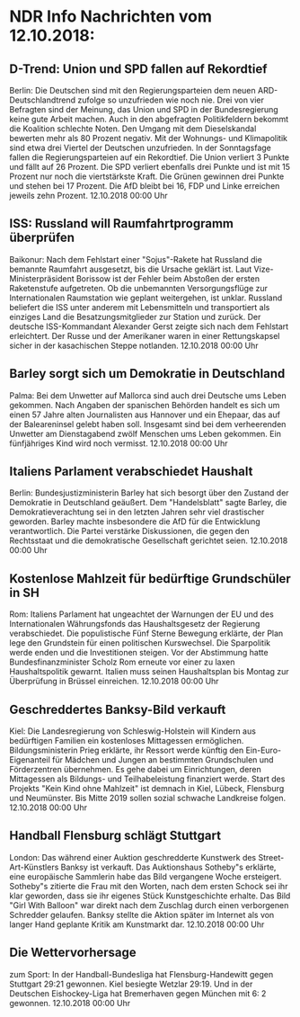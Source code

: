 # NDR Info Nachrichten vom 12.10.2018:


## D-Trend: Union und SPD fallen auf Rekordtief
Berlin: Die Deutschen sind mit den Regierungsparteien dem neuen ARD-Deutschlandtrend zufolge so unzufrieden wie noch nie. Drei von vier Befragten sind der Meinung, das Union und SPD in der Bundesregierung keine gute Arbeit machen. Auch in den abgefragten Politikfeldern bekommt die Koalition schlechte Noten. Den Umgang mit dem Dieselskandal bewerten mehr als 80 Prozent negativ. Mit der Wohnungs- und Klimapolitik sind etwa drei Viertel der Deutschen unzufrieden. In der Sonntagsfage fallen die Regierungsparteien auf ein Rekordtief. Die Union verliert 3 Punkte und fällt auf 26 Prozent. Die SPD verliert ebenfalls drei Punkte und ist mit 15 Prozent nur noch die viertstärkste Kraft. Die Grünen gewinnen drei Punkte und stehen bei 17 Prozent. Die AfD bleibt bei 16, FDP und Linke erreichen jeweils zehn Prozent. 12.10.2018 00:00 Uhr 

## ISS: Russland will Raumfahrtprogramm überprüfen
Baikonur: Nach dem Fehlstart einer "Sojus"-Rakete hat Russland die bemannte Raumfahrt ausgesetzt, bis die Ursache geklärt ist. Laut Vize-Ministerpräsident Borissow ist der Fehler beim Abstoßen der ersten Raketenstufe aufgetreten. Ob die unbemannten Versorgungsflüge zur Internationalen Raumstation wie geplant weitergehen, ist unklar. Russland beliefert die ISS unter anderem mit Lebensmitteln und transportiert als einziges Land die  Besatzungsmitglieder zur Station und zurück. Der deutsche ISS-Kommandant Alexander Gerst zeigte sich nach dem Fehlstart erleichtert. Der Russe und der Amerikaner waren in einer Rettungskapsel sicher in der kasachischen Steppe notlanden. 12.10.2018 00:00 Uhr 

## Barley sorgt sich um Demokratie in Deutschland
Palma: Bei dem Unwetter auf Mallorca sind auch drei Deutsche ums Leben gekommen. Nach Angaben der spanischen Behörden handelt es sich um einen 57 Jahre alten Journalisten aus Hannover und ein Ehepaar, das auf der Baleareninsel gelebt haben soll. Insgesamt sind bei dem verheerenden Unwetter am Dienstagabend zwölf Menschen ums Leben gekommen. Ein fünfjähriges Kind wird noch vermisst. 12.10.2018 00:00 Uhr 

## Italiens Parlament verabschiedet Haushalt
Berlin: Bundesjustizministerin Barley hat sich besorgt über den Zustand der Demokratie in Deutschland geäußert. Dem "Handelsblatt" sagte Barley, die Demokratieverachtung sei in den letzten Jahren sehr viel drastischer geworden. Barley machte insbesondere die AfD für die Entwicklung verantwortlich. Die Partei verstärke Diskussionen, die gegen den Rechtsstaat und die demokratische Gesellschaft gerichtet seien. 12.10.2018 00:00 Uhr 

## Kostenlose Mahlzeit für bedürftige Grundschüler in SH
Rom: Italiens Parlament hat ungeachtet der Warnungen der EU und des Internationalen Währungsfonds das Haushaltsgesetz der Regierung verabschiedet. Die populistische Fünf Sterne Bewegung erklärte, der Plan lege den Grundstein für einen politischen Kurswechsel. Die Sparpolitik werde enden und die Investitionen steigen. Vor der Abstimmung hatte Bundesfinanzminister Scholz Rom erneute vor einer zu laxen Haushaltspolitik gewarnt. Italien muss seinen Haushaltsplan bis Montag zur Überprüfung in Brüssel einreichen. 12.10.2018 00:00 Uhr 

## Geschreddertes Banksy-Bild verkauft
Kiel: Die Landesregierung von Schleswig-Holstein will Kindern aus bedürftigen Familien ein kostenloses Mittagessen ermöglichen. Bildungsministerin Prieg erklärte, ihr Ressort werde künftig den Ein-Euro-Eigenanteil für Mädchen und Jungen an bestimmten Grundschulen und Förderzentren übernehmen. Es gehe dabei um Einrichtungen, deren Mittagessen als Bildungs- und Teilhabeleistung finanziert werde. Start des Projekts "Kein Kind ohne Mahlzeit" ist demnach in Kiel, Lübeck, Flensburg und Neumünster. Bis Mitte 2019 sollen sozial schwache Landkreise  folgen. 12.10.2018 00:00 Uhr 

## Handball Flensburg schlägt Stuttgart
London: Das während einer Auktion geschredderte Kunstwerk des Street-Art-Künstlers Banksy ist verkauft. Das Auktionshaus Sotheby"s erklärte, eine europäische Sammlerin habe das Bild vergangene Woche ersteigert. Sotheby"s zitierte die Frau mit den Worten, nach dem ersten Schock sei ihr klar geworden, dass sie ihr eigenes Stück Kunstgeschichte erhalte. Das Bild "Girl With Balloon" war direkt nach dem Zuschlag durch einen verborgenen Schredder gelaufen. Banksy stellte die Aktion später im Internet als von langer Hand geplante Kritik am Kunstmarkt dar. 12.10.2018 00:00 Uhr 

## Die Wettervorhersage
zum Sport: In der Handball-Bundesliga hat Flensburg-Handewitt gegen Stuttgart 29:21 gewonnen. Kiel besiegte Wetzlar 29:19. Und in der Deutschen Eishockey-Liga hat Bremerhaven gegen München mit 6: 2 gewonnen. 12.10.2018 00:00 Uhr 
